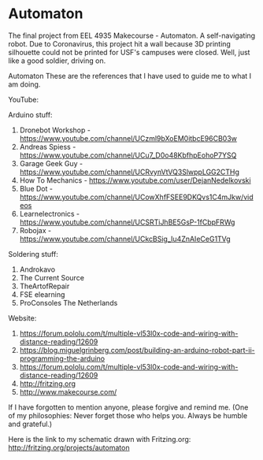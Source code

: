 # Automaton
The final project from EEL 4935 Makecourse - Automaton.  A self-navigating robot.  Due to Coronavirus, this project hit a wall because 3D printing silhouette could not be printed for USF's campuses were closed.  Well, just like a good soldier, driving on.

Automaton These are the references that I have used to guide me to what I am doing.

YouTube:

  Arduino stuff:

  1. Dronebot Workshop - https://www.youtube.com/channel/UCzml9bXoEM0itbcE96CB03w
  2. Andreas Spiess - https://www.youtube.com/channel/UCu7_D0o48KbfhpEohoP7YSQ
  3. Garage Geek Guy - https://www.youtube.com/channel/UCRvynVtVQ3SlwppLGG2CTHg
  4. How To Mechanics - https://www.youtube.com/user/DejanNedelkovski
  5. Blue Dot - https://www.youtube.com/channel/UCowXhfFSEE9DKQvs1C4mJkw/videos
  6. Learnelectronics - https://www.youtube.com/channel/UCSRTiJhBE5GsP-1fCbpFRWg
  7. Robojax - https://www.youtube.com/channel/UCkcBSig_Iu4ZnAIeCeG1TVg

Soldering stuff:

1. Androkavo
2. The Current Source
3. TheArtofRepair
4. FSE elearning
5. ProConsoles The Netherlands

Website:

1. https://forum.pololu.com/t/multiple-vl53l0x-code-and-wiring-with-distance-reading/12609
2. https://blog.miguelgrinberg.com/post/building-an-arduino-robot-part-ii-programming-the-arduino
3. https://forum.pololu.com/t/multiple-vl53l0x-code-and-wiring-with-distance-reading/12609
4. http://fritzing.org
5. http://www.makecourse.com/

If I have forgotten to mention anyone, please forgive and remind me. (One of my philosophies: Never forget those who helps you. Always be humble and grateful.)

Here is the link to my schematic drawn with Fritzing.org: http://fritzing.org/projects/automaton
